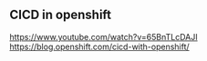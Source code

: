 ## CICD in openshift
https://www.youtube.com/watch?v=65BnTLcDAJI \
https://blog.openshift.com/cicd-with-openshift/
